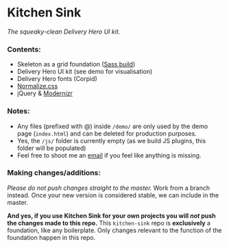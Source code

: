 # Kitchen Sink #
_The squeaky-clean Delivery Hero UI kit._

### Contents: ###

* Skeleton as a grid foundation ([Sass build](https://github.com/whatsnewsaes/Skeleton-Sass))
* Delivery Hero UI kit (see demo for visualisation)
* Delivery Hero fonts (Corpid)
* [Normalize.css](https://github.com/necolas/normalize.css/)
* jQuery & [Modernizr](http://modernizr.com/)

### Notes: ###

* Any files (prefixed with @) inside `/demo/` are only used by the demo page (`index.html`) and can be deleted for production purposes.
* Yes, the `/js/` folder is currently empty (as we build JS plugins, this folder will be populated)
* Feel free to shoot me an [email](mailto:sidney.francois@deliveryhero.com) if you feel like anything is missing.

### Making changes/additions: ###

_Please do not push changes straight to the master._ Work from a branch instead. Once your new version is considered stable, we can include in the master.

**And yes, if you use Kitchen Sink for your own projects you will _not_ push the changes made to this repo.** This `kitchen-sink` repo is **exclusively** a foundation, like any boilerplate. Only changes relevant to the function of the foundation happen in this repo.